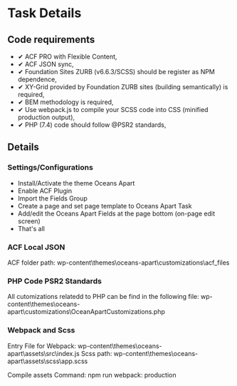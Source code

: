 # Task Details

## Code requirements
- ✔ ACF PRO with Flexible Content,
- ✔ ACF JSON sync,
- ✔ Foundation Sites ZURB (v6.6.3/SCSS) should be register as NPM dependence,
- ✔ XY-Grid provided by Foundation ZURB sites (building semantically) is required,
- ✔ BEM methodology is required,
- ✔ Use webpack.js to compile your SCSS code into CSS (minified production output),
- ✔ PHP (7.4) code should follow @PSR2 standards, 

## Details

### Settings/Configurations
- Install/Activate the theme Oceans Apart
- Enable ACF Plugin 
- Import the Fields Group 
- Create a page and set page template to Oceans Apart Task
- Add/edit the Oceans Apart Fields at the page bottom (on-page edit screen) 
- That's all

### ACF Local JSON
ACF folder path: wp-content\themes\oceans-apart\customizations\acf_files

### PHP Code PSR2 Standards
All cutomizations relatedd to PHP can be find in the following file: wp-content\themes\oceans-apart\customizations\OceanApartCustomizations.php

### Webpack and Scss
Entry File for Webpack: wp-content\themes\oceans-apart\assets\src\index.js
Scss path: wp-content\themes\oceans-apart\assets\scss\app.scss

Compile assets Command: npm run webpack: production